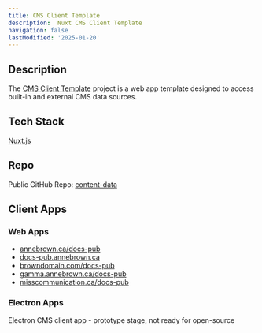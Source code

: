 ```yaml
---
title: CMS Client Template
description:  Nuxt CMS Client Template
navigation: false
lastModified: '2025-01-20'
---
```


## Description

The [CMS Client Template](http://github.com/annebrown/nuxt-cms-client) project is a web app template designed to access built-in and external CMS data sources.

## Tech Stack

[Nuxt.js](https://nuxt.com/)

## Repo

Public GitHub Repo: [content-data](https://github.com/annebrown/content-data)

##  Client Apps

### Web Apps

- [annebrown.ca/docs-pub](https://annebrown.ca/docs-pub)
- [docs-pub.annebrown.ca](https://docs-pub.annebrown.ca)
- [browndomain.com/docs-pub](https://www.browndomain.com/docs-pub)
- [gamma.annebrown.ca/docs-pub](https://gamma.annebrown.ca/docs-pub)
- [misscommunication.ca/docs-pub](https://misscommunication.ca/docs-pub)

### Electron Apps

Electron CMS client app - prototype stage, not ready for open-source
